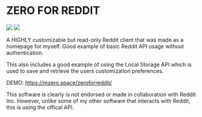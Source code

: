 # ZERO FOR REDDIT

<IMG SRC="https://i.imgur.com/GW0CFxS.png">
<IMG SRC="https://i.imgur.com/is2IcCP.png">

A HIGHLY customizable but read-only Reddit client that was made as a homepage for myself. Good example of basic Reddit API usage without authentication. 

This also includes a good example of using the Local Storage API which is used to save and retrieve the users customization preferences.

DEMO:
https://mzero.space/zeroforreddit/

This software is clearly is not endorsed or made in collaboration with Reddit Inc. However, unlike some of my other software that interacts with Reddit, this is using the offical API. 
